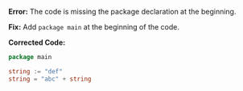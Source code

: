 **Error:** The code is missing the package declaration at the beginning.

**Fix:** Add `package main` at the beginning of the code.

**Corrected Code:**

```go
package main

string := "def"
string = "abc" + string
```
